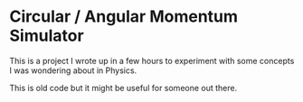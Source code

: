 Circular / Angular Momentum Simulator
=====================================

This is a project I wrote up in a few hours to experiment
with some concepts I was wondering about in Physics.

This is old code but it might be useful for someone out there.
